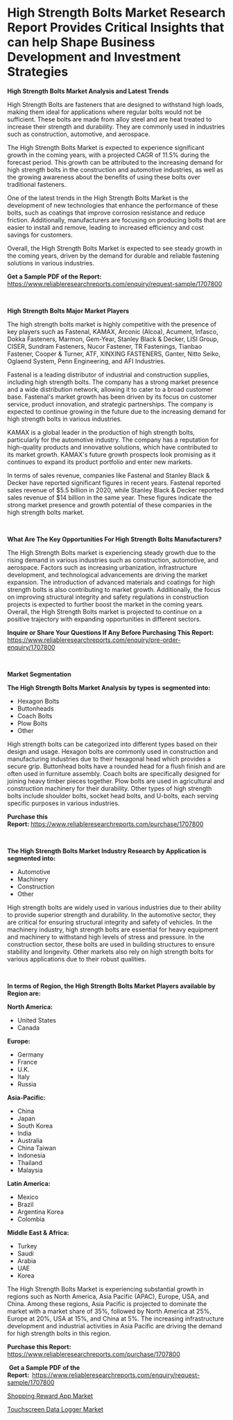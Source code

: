 <p><h1>High Strength Bolts Market Research Report Provides Critical Insights that can help Shape Business Development and Investment Strategies</h1></p><p><strong>High Strength Bolts Market Analysis and Latest Trends</strong></p>
<p><p>High Strength Bolts are fasteners that are designed to withstand high loads, making them ideal for applications where regular bolts would not be sufficient. These bolts are made from alloy steel and are heat treated to increase their strength and durability. They are commonly used in industries such as construction, automotive, and aerospace.</p><p>The High Strength Bolts Market is expected to experience significant growth in the coming years, with a projected CAGR of 11.5% during the forecast period. This growth can be attributed to the increasing demand for high strength bolts in the construction and automotive industries, as well as the growing awareness about the benefits of using these bolts over traditional fasteners.</p><p>One of the latest trends in the High Strength Bolts Market is the development of new technologies that enhance the performance of these bolts, such as coatings that improve corrosion resistance and reduce friction. Additionally, manufacturers are focusing on producing bolts that are easier to install and remove, leading to increased efficiency and cost savings for customers.</p><p>Overall, the High Strength Bolts Market is expected to see steady growth in the coming years, driven by the demand for durable and reliable fastening solutions in various industries.</p></p>
<p><strong>Get a Sample PDF of the Report:&nbsp;</strong> <a href="https://www.reliableresearchreports.com/enquiry/request-sample/1707800">https://www.reliableresearchreports.com/enquiry/request-sample/1707800</a></p>
<p>&nbsp;</p>
<p><strong>High Strength Bolts Major Market Players</strong></p>
<p><p>The high strength bolts market is highly competitive with the presence of key players such as Fastenal, KAMAX, Arconic (Alcoa), Acument, Infasco, Dokka Fasteners, Marmon, Gem-Year, Stanley Black & Decker, LISI Group, CISER, Sundram Fasteners, Nucor Fastener, TR Fastenings, Tianbao Fastener, Cooper & Turner, ATF, XINXING FASTENERS, Ganter, Nitto Seiko, Oglaend System, Penn Engineering, and AFI Industries.</p><p>Fastenal is a leading distributor of industrial and construction supplies, including high strength bolts. The company has a strong market presence and a wide distribution network, allowing it to cater to a broad customer base. Fastenal's market growth has been driven by its focus on customer service, product innovation, and strategic partnerships. The company is expected to continue growing in the future due to the increasing demand for high strength bolts in various industries.</p><p>KAMAX is a global leader in the production of high strength bolts, particularly for the automotive industry. The company has a reputation for high-quality products and innovative solutions, which have contributed to its market growth. KAMAX's future growth prospects look promising as it continues to expand its product portfolio and enter new markets.</p><p>In terms of sales revenue, companies like Fastenal and Stanley Black & Decker have reported significant figures in recent years. Fastenal reported sales revenue of $5.5 billion in 2020, while Stanley Black & Decker reported sales revenue of $14 billion in the same year. These figures indicate the strong market presence and growth potential of these companies in the high strength bolts market.</p></p>
<p>&nbsp;</p>
<p><strong>What Are The Key Opportunities For High Strength Bolts Manufacturers?</strong></p>
<p><p>The High Strength Bolts market is experiencing steady growth due to the rising demand in various industries such as construction, automotive, and aerospace. Factors such as increasing urbanization, infrastructure development, and technological advancements are driving the market expansion. The introduction of advanced materials and coatings for high strength bolts is also contributing to market growth. Additionally, the focus on improving structural integrity and safety regulations in construction projects is expected to further boost the market in the coming years. Overall, the High Strength Bolts market is projected to continue on a positive trajectory with expanding opportunities in different sectors.</p></p>
<p><strong>Inquire or Share Your Questions If Any Before Purchasing This Report:</strong> <a href="https://www.reliableresearchreports.com/enquiry/pre-order-enquiry/1707800">https://www.reliableresearchreports.com/enquiry/pre-order-enquiry/1707800</a></p>
<p>&nbsp;</p>
<p><strong>Market Segmentation</strong></p>
<p><strong>The High Strength Bolts Market Analysis by types is segmented into:</strong></p>
<p><ul><li>Hexagon Bolts</li><li>Buttonheads</li><li>Coach Bolts</li><li>Plow Bolts</li><li>Other</li></ul></p>
<p><p>High strength bolts can be categorized into different types based on their design and usage. Hexagon bolts are commonly used in construction and manufacturing industries due to their hexagonal head which provides a secure grip. Buttonhead bolts have a rounded head for a flush finish and are often used in furniture assembly. Coach bolts are specifically designed for joining heavy timber pieces together. Plow bolts are used in agricultural and construction machinery for their durability. Other types of high strength bolts include shoulder bolts, socket head bolts, and U-bolts, each serving specific purposes in various industries.</p></p>
<p><strong>Purchase this Report:&nbsp;</strong><a href="https://www.reliableresearchreports.com/purchase/1707800">https://www.reliableresearchreports.com/purchase/1707800</a></p>
<p>&nbsp;</p>
<p><strong>The High Strength Bolts Market Industry Research by Application is segmented into:</strong></p>
<p><ul><li>Automotive</li><li>Machinery</li><li>Construction</li><li>Other</li></ul></p>
<p><p>High strength bolts are widely used in various industries due to their ability to provide superior strength and durability. In the automotive sector, they are critical for ensuring structural integrity and safety of vehicles. In the machinery industry, high strength bolts are essential for heavy equipment and machinery to withstand high levels of stress and pressure. In the construction sector, these bolts are used in building structures to ensure stability and longevity. Other markets also rely on high strength bolts for various applications due to their robust qualities.</p></p>
<p>&nbsp;</p>
<p><strong>In terms of Region, the High Strength Bolts Market Players available by Region are:</strong></p>
<p>
    <p> <strong> North America: </strong>
        <ul>
            <li>United States</li>
            <li>Canada</li>
        </ul>
        </p> 
    <p> <strong> Europe: </strong>
        <ul>
            <li>Germany</li>
            <li>France</li>
            <li>U.K.</li>
            <li>Italy</li>
            <li>Russia</li>
        </ul>
        </p> 
    <p> <strong> Asia-Pacific: </strong>
        <ul>
            <li>China</li>
            <li>Japan</li>
            <li>South Korea</li>
            <li>India</li>
            <li>Australia</li>
            <li>China Taiwan</li>
            <li>Indonesia</li>
            <li>Thailand</li>
            <li>Malaysia</li>
        </ul>
        </p> 
    <p> <strong> Latin America: </strong>
        <ul>
            <li>Mexico</li>
            <li>Brazil</li>
            <li>Argentina Korea</li>
            <li>Colombia</li>
        </ul>
        </p> 
    <p> <strong> Middle East & Africa: </strong>
        <ul>
            <li>Turkey</li>
            <li>Saudi</li>
            <li>Arabia</li>
            <li>UAE</li>
            <li>Korea</li>
        </ul>
    </p>
    </p>
<p><p>The High Strength Bolts Market is experiencing substantial growth in regions such as North America, Asia Pacific (APAC), Europe, USA, and China. Among these regions, Asia Pacific is projected to dominate the market with a market share of 35%, followed by North America at 25%, Europe at 20%, USA at 15%, and China at 5%. The increasing infrastructure development and industrial activities in Asia Pacific are driving the demand for high strength bolts in this region.</p></p>
<p><strong>Purchase this Report: </strong><a href="https://www.reliableresearchreports.com/purchase/1707800">https://www.reliableresearchreports.com/purchase/1707800</a></p>
<p>&nbsp;<strong>Get a Sample PDF of the Report:&nbsp;&nbsp;</strong><a href="https://www.reliableresearchreports.com/enquiry/request-sample/1707800">https://www.reliableresearchreports.com/enquiry/request-sample/1707800</a></p>
<p><strong></strong></p>
<p><p><a href="https://issuu.com/reportprime-2/docs/shopping-reward-app-market-size-2030.pptx">Shopping Reward App Market</a></p><p><a href="https://issuu.com/reportprime-2/docs/touchscreen-data-logger-market-size-2030.pptx">Touchscreen Data Logger Market</a></p></p>